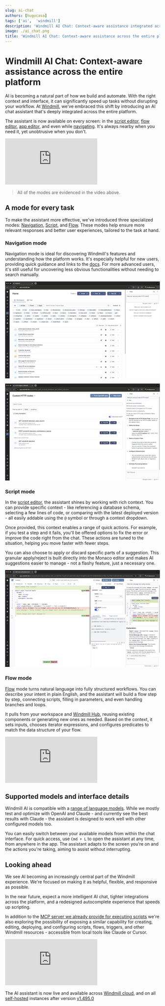 ```yaml
---
slug: ai-chat
authors: [hugocasa]
tags: ['ai',  'windmill']
description: 'Windmill AI Chat: Context-aware assistance integrated across the entire platform'
image: ./ai_chat.png
title: 'Windmill AI Chat: Context-aware assistance across the entire platform'
---
```


# Windmill AI Chat: Context-aware assistance across the entire platform

AI is becoming a natural part of how we build and automate. With the right context and interface, it can significantly speed up tasks without disrupting your workflow. At [Windmill](/), we've embraced this shift by introducing an AI chat assistant that's deeply integrated across the entire platform.

The assistant is now available on every screen: in the [script editor](/docs/script_editor), [flow editor](/docs/flows/flow_editor), [app editor](/docs/apps/app_editor), and even while [navigating](#navigation-mode). It's always nearby when you need it, yet unobtrusive when you don't.

<iframe
	style={{ aspectRatio: '16/9' }}
	src="https://www.youtube.com/embed/ZAlotkJlQ2c"
	title="Perpetual Scripts"
	frameBorder="0"
	allow="accelerometer; autoplay; clipboard-write; encrypted-media; gyroscope; picture-in-picture; web-share"
	allowFullScreen
	className="border-2 rounded-lg object-cover w-full dark:border-gray-800"
></iframe>

> All of the modes are evidenced in the video above.

## A mode for every task

To make the assistant more effective, we've introduced three specialized modes: [Navigation](#navigation-mode), [Script](#script-mode), and [Flow](#flow-mode). These modes help ensure more relevant responses and better user experiences, tailored to the task at hand.

### Navigation mode

Navigation mode is ideal for discovering Windmill's features and understanding how the platform works. It's especially helpful for new users, providing quick guidance and links to the [docs](/docs/intro).
For more advanced users, it's still useful for uncovering less obvious functionalities without needing to search manually.

![Navigation mode](./navigation_mode.png "Navigation mode")

![Navigation mode 2](./navigation_mode_2.png "Navigation mode 2")

### Script mode

In the [script editor](/docs/script_editor), the assistant shines by working with rich context.
You can provide specific context - like referencing a database schema, selecting a few lines of code, or comparing with the latest deployed version - all easily addable using the `@` symbol or through a context dropdown.

Once provided, this context enables a range of quick actions.
For example, if you test a step and it fails, you'll be offered options to fix the error or improve the code right from the chat.
These actions are tuned to the situation, helping you move faster with fewer steps.

You can also choose to apply or discard specific parts of a suggestion.
This granular apply/reject is built directly into the Monaco editor and makes AI suggestions easier to manage - not a flashy feature, just a necessary one.

![Script mode](./script_mode.png "Script mode")

### Flow mode

[Flow](/docs/flows/flow_editor) mode turns natural language into fully structured workflows.
You can describe your intent in plain English, and the assistant will build a flow step by step, connecting scripts, filling in parameters, and even handling branches and loops.

It pulls from your workspace and [Windmill Hub](https://hub.windmill.dev/), reusing existing components or generating new ones as needed.
Based on the context, it sets inputs, chooses iterator expressions, and configures predicates to match the data structure of your flow.

<iframe
	style={{ aspectRatio: '16/9' }}
	src="https://www.youtube.com/embed/L7JPHDtbSNM"
	title="Perpetual Scripts"
	frameBorder="0"
	allow="accelerometer; autoplay; clipboard-write; encrypted-media; gyroscope; picture-in-picture; web-share"
	allowFullScreen
	className="border-2 rounded-lg object-cover w-full dark:border-gray-800"
></iframe>

## Supported models and interface details

Windmill AI is compatible with a [range of language models](/docs/core_concepts/ai_generation).
While we mostly test and optimize with OpenAI and Claude - and currently see the best results with Claude - the assistant is designed to work well with other configured models too.

You can easily switch between your available models from within the chat interface.
For quick access, use `Cmd + L` to open the assistant at any time, from anywhere in the app. The assistant adapts to the screen you're on and the actions you're taking, aiming to assist without interrupting.

## Looking ahead

We see AI becoming an increasingly central part of the Windmill experience.
We're focused on making it as helpful, flexible, and responsive as possible.

In the near future, expect a more intelligent AI chat, tighter integrations across the platform, and a redesigned autocomplete experience that speeds up scripting.

In addition to the [MCP server we already provide for executing scripts](/docs/core_concepts/mcp) we're also exploring the possibility of exposing a similar capability for creating, editing, deploying, and configuring scripts, flows, triggers, and other Windmill resources - accessible from local tools like Claude or Cursor.

<iframe
	style={{ aspectRatio: '16/9' }}
	src="https://www.youtube.com/embed/De77j1T3gRs"
	title="Perpetual Scripts"
	frameBorder="0"
	allow="accelerometer; autoplay; clipboard-write; encrypted-media; gyroscope; picture-in-picture; web-share"
	allowFullScreen
	className="border-2 rounded-lg object-cover w-full dark:border-gray-800"
></iframe>

<br/>

The AI assistant is now live and available across <a href="https://app.windmill.dev/" rel="nofollow">Windmill cloud</a>, and on all [self-hosted](/docs/advanced/self_host) instances after version [v1.495.0](https://github.com/windmill-labs/windmill/releases/tag/v1.495.0)